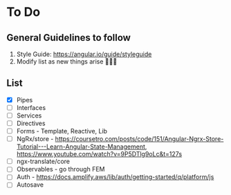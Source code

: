 # To Do

## General Guidelines to follow

1. Style Guide: https://angular.io/guide/styleguide
2. Modify list as new things arise 👩🏻‍💻

## List

- [x] Pipes
- [ ] Interfaces
- [ ] Services
- [ ] Directives
- [ ] Forms - Template, Reactive, Lib
- [ ] NgRx/store - https://coursetro.com/posts/code/151/Angular-Ngrx-Store-Tutorial---Learn-Angular-State-Management, https://www.youtube.com/watch?v=9P5DTlg9oLc&t=127s
- [ ] ngx-translate/core
- [ ] Observables - go through FEM
- [ ] Auth - https://docs.amplify.aws/lib/auth/getting-started/q/platform/js
- [ ] Autosave
